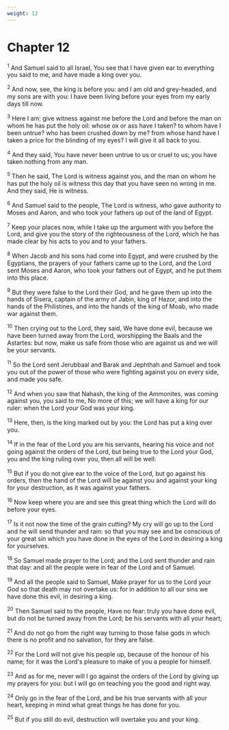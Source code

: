 ```yaml
---
weight: 12
---
```


# Chapter 12

<sup>1</sup> And Samuel said to all Israel, You see that I have given ear to everything you said to me, and have made a king over you. 

<sup>2</sup> And now, see, the king is before you: and I am old and grey-headed, and my sons are with you: I have been living before your eyes from my early days till now. 

<sup>3</sup> Here I am: give witness against me before the Lord and before the man on whom he has put the holy oil: whose ox or ass have I taken? to whom have I been untrue? who has been crushed down by me? from whose hand have I taken a price for the blinding of my eyes? I will give it all back to you. 

<sup>4</sup> And they said, You have never been untrue to us or cruel to us; you have taken nothing from any man. 

<sup>5</sup> Then he said, The Lord is witness against you, and the man on whom he has put the holy oil is witness this day that you have seen no wrong in me. And they said, He is witness. 

<sup>6</sup> And Samuel said to the people, The Lord is witness, who gave authority to Moses and Aaron, and who took your fathers up out of the land of Egypt. 

<sup>7</sup> Keep your places now, while I take up the argument with you before the Lord, and give you the story of the righteousness of the Lord, which he has made clear by his acts to you and to your fathers. 

<sup>8</sup> When Jacob and his sons had come into Egypt, and were crushed by the Egyptians, the prayers of your fathers came up to the Lord, and the Lord sent Moses and Aaron, who took your fathers out of Egypt, and he put them into this place. 

<sup>9</sup> But they were false to the Lord their God, and he gave them up into the hands of Sisera, captain of the army of Jabin, king of Hazor, and into the hands of the Philistines, and into the hands of the king of Moab, who made war against them. 

<sup>10</sup> Then crying out to the Lord, they said, We have done evil, because we have been turned away from the Lord, worshipping the Baals and the Astartes: but now, make us safe from those who are against us and we will be your servants. 

<sup>11</sup> So the Lord sent Jerubbaal and Barak and Jephthah and Samuel and took you out of the power of those who were fighting against you on every side, and made you safe. 

<sup>12</sup> And when you saw that Nahash, the king of the Ammonites, was coming against you, you said to me, No more of this; we will have a king for our ruler: when the Lord your God was your king. 

<sup>13</sup> Here, then, is the king marked out by you: the Lord has put a king over you. 

<sup>14</sup> If in the fear of the Lord you are his servants, hearing his voice and not going against the orders of the Lord, but being true to the Lord your God, you and the king ruling over you, then all will be well: 

<sup>15</sup> But if you do not give ear to the voice of the Lord, but go against his orders, then the hand of the Lord will be against you and against your king for your destruction, as it was against your fathers. 

<sup>16</sup> Now keep where you are and see this great thing which the Lord will do before your eyes. 

<sup>17</sup> Is it not now the time of the grain cutting? My cry will go up to the Lord and he will send thunder and rain: so that you may see and be conscious of your great sin which you have done in the eyes of the Lord in desiring a king for yourselves. 

<sup>18</sup> So Samuel made prayer to the Lord; and the Lord sent thunder and rain that day: and all the people were in fear of the Lord and of Samuel. 

<sup>19</sup> And all the people said to Samuel, Make prayer for us to the Lord your God so that death may not overtake us: for in addition to all our sins we have done this evil, in desiring a king. 

<sup>20</sup> Then Samuel said to the people, Have no fear: truly you have done evil, but do not be turned away from the Lord; be his servants with all your heart; 

<sup>21</sup> And do not go from the right way turning to those false gods in which there is no profit and no salvation, for they are false. 

<sup>22</sup> For the Lord will not give his people up, because of the honour of his name; for it was the Lord's pleasure to make of you a people for himself. 

<sup>23</sup> And as for me, never will I go against the orders of the Lord by giving up my prayers for you: but I will go on teaching you the good and right way. 

<sup>24</sup> Only go in the fear of the Lord, and be his true servants with all your heart, keeping in mind what great things he has done for you. 

<sup>25</sup> But if you still do evil, destruction will overtake you and your king. 



